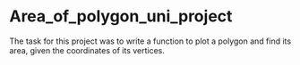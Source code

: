 # Area_of_polygon_uni_project

The task for this project was to write a function to plot a polygon and find its area, given the coordinates of its
vertices.

